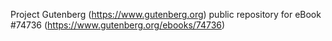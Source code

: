 Project Gutenberg (https://www.gutenberg.org) public repository for
eBook #74736 (https://www.gutenberg.org/ebooks/74736)
